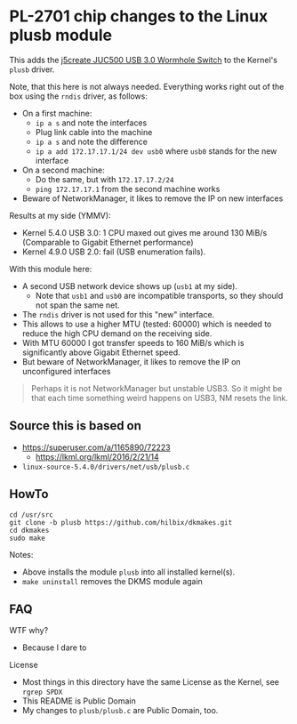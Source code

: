 # PL-2701 chip changes to the Linux plusb module

This adds the [j5create JUC500 USB 3.0 Wormhole Switch](https://en.j5create.com/products/juc500) to the Kernel's `plusb` driver.

Note, that this here is not always needed.
Everything works right out of the box using the `rndis` driver, as follows:

- On a first machine:
  - `ip a s` and note the interfaces
  - Plug link cable into the machine
  - `ip a s` and note the difference
  - `ip a add 172.17.17.1/24 dev usb0` where `usb0` stands for the new interface
- On a second machine:
  - Do the same, but with `172.17.17.2/24`
  - `ping 172.17.17.1` from the second machine works
- Beware of NetworkManager, it likes to remove the IP on new interfaces

Results at my side (YMMV):

- Kernel 5.4.0 USB 3.0: 1 CPU maxed out gives me around 130 MiB/s (Comparable to Gigabit Ethernet performance)
- Kernel 4.9.0 USB 2.0: fail (USB enumeration fails).

With this module here:

- A second USB network device shows up (`usb1` at my side).
  - Note that `usb1` and `usb0` are incompatible transports,
    so they should not span the same net.
- The `rndis` driver is not used for this "new" interface.
- This allows to use a higher MTU (tested: 60000)
  which is needed to reduce the high CPU demand on the receiving side.
- With MTU 60000 I got transfer speeds to 160 MiB/s
  which is significantly above Gigabit Ethernet speed.
- But beware of NetworkManager, it likes to remove the IP on unconfigured interfaces

> Perhaps it is not NetworkManager but unstable USB3.
> So it might be that each time something weird happens on USB3,
> NM resets the link.


## Source this is based on

- https://superuser.com/a/1165890/72223
  - https://lkml.org/lkml/2016/2/21/14
- `linux-source-5.4.0/drivers/net/usb/plusb.c`


## HowTo

	cd /usr/src
	git clone -b plusb https://github.com/hilbix/dkmakes.git
	cd dkmakes
	sudo make

Notes:

- Above installs the module `plusb` into all installed kernel(s).
- `make uninstall` removes the DKMS module again


## FAQ

WTF why?

- Because I dare to

License

- Most things in this directory have the same License as the Kernel, see `rgrep SPDX`
- This README is Public Domain
- My changes to `plusb/plusb.c` are Public Domain, too.

